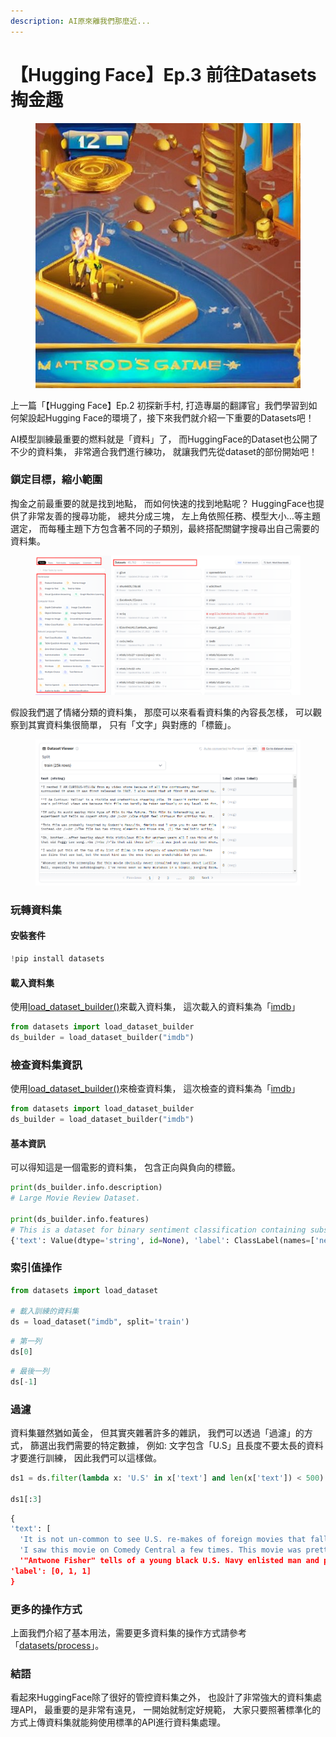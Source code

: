 ```yaml
---
description: AI原來離我們那麼近...
---
```


# 【Hugging Face】Ep.3 前往Datasets掏金趣

<figure><img src="../.gitbook/assets/下載 (6).jpg" alt=""><figcaption></figcaption></figure>



上一篇「【Hugging Face】Ep.2 初探新手村, 打造專屬的翻譯官」我們學習到如何架設起Hugging Face的環境了，接下來我們就介紹一下重要的Datasets吧！



AI模型訓練最重要的燃料就是「資料」了， 而HuggingFace的Dataset也公開了不少的資料集， 非常適合我們進行練功， 就讓我們先從dataset的部份開始吧！

### 鎖定目標，縮小範圍

掏金之前最重要的就是找到地點， 而如何快速的找到地點呢？ HuggingFace也提供了非常友善的搜尋功能， 總共分成三塊， 左上角依照任務、模型大小…等主題選定， 而每種主題下方包含著不同的子類別，最終搭配關鍵字搜尋出自己需要的資料集。

<figure><img src="../.gitbook/assets/搜尋資料集.png" alt=""><figcaption></figcaption></figure>

假設我們選了情緒分類的資料集， 那麼可以來看看資料集的內容長怎樣， 可以觀察到其實資料集很簡單， 只有「文字」與對應的「標籤」。

<figure><img src="../.gitbook/assets/俯瞰資料集.png" alt=""><figcaption></figcaption></figure>

### 玩轉資料集

#### 安裝套件

```python
!pip install datasets
```

#### 載入資料集

使用[load\_dataset\_builder()](https://huggingface.co/docs/datasets/v2.13.1/en/package\_reference/loading\_methods#datasets.load\_dataset\_builder)來載入資料集， 這次載入的資料集為「[imdb](https://huggingface.co/datasets/imdb)」

```python
from datasets import load_dataset_builder
ds_builder = load_dataset_builder("imdb")
```

### 檢查資料集資訊

使用[load\_dataset\_builder()](https://huggingface.co/docs/datasets/v2.13.1/en/package\_reference/loading\_methods#datasets.load\_dataset\_builder)來檢查資料集， 這次檢查的資料集為「[imdb](https://huggingface.co/datasets/imdb)」

```python
from datasets import load_dataset_builder
ds_builder = load_dataset_builder("imdb")
```

#### 基本資訊

可以得知這是一個電影的資料集， 包含正向與負向的標籤。

```python
print(ds_builder.info.description)
# Large Movie Review Dataset.

print(ds_builder.info.features)
# This is a dataset for binary sentiment classification containing substantially more data than previous benchmark datasets. We provide a set of 25,000 highly polar movie reviews for training, and 25,000 for testing. There is additional unlabeled data for use as well.
{'text': Value(dtype='string', id=None), 'label': ClassLabel(names=['neg', 'pos'], id=None)}
```

### 索引值操作

```python
from datasets import load_dataset

# 載入訓練的資料集
ds = load_dataset("imdb", split='train')
```

```python
# 第一列
ds[0]
```

```python
# 最後一列
ds[-1]
```

### 過濾

資料集雖然猶如黃金， 但其實夾雜著許多的雜訊， 我們可以透過「過濾」的方式， 篩選出我們需要的特定數據， 例如: 文字包含「U.S」且長度不要太長的資料才要進行訓練， 因此我們可以這樣做。

```python
ds1 = ds.filter(lambda x: 'U.S' in x['text'] and len(x['text']) < 500)

ds1[:3]
```

```python
{
'text': [
  'It is not un-common to see U.S. re-makes of foreign movies that fall flat on their face, but here is the flip side!!! This is an awful re-make of the U.S. movie "Wide Awake" by the British!<br /><br />"Wide Awake" is strange but entertaining and funny! "Liam" on the other hand is just strange. I must give credit to "Liam" for one thing, and that is making it clear that I made the right choice in changing my religion!',
  'I saw this movie on Comedy Central a few times. This movie was pretty good. It\\'s an interesting adventure with the life of Sunny Davis, who is arranged to marry the king of Ohtar, so that the U.S. can get an army base there to balance power in the Middle East. Some good jokes, including "Sunnygate." I also just loved the ending theme. It gave me great political spirit. Ten out of ten was my rating for this movie.',
  '"Antwone Fisher" tells of a young black U.S. Navy enlisted man and product of childhood abuse and neglect (Luke) whose hostility toward others gets him a stint with the base shrink (Washington) leading to introspection, self appraisal, and a return to his roots. Pat, sanitized, and sentimental, "Antwone Fisher" is a solid feel-good flick about the reconciliation of past regrets and closure. Good old Hollywood style entertainment family values entertainment with just a hint of corn. (B)'],
'label': [0, 1, 1]
}
```

### 更多的操作方式

上面我們介紹了基本用法，需要更多資料集的操作方式請參考「[datasets/process](https://huggingface.co/docs/datasets/process)」。

### 結語

看起來HuggingFace除了很好的管控資料集之外， 也設計了非常強大的資料集處理API， 最重要的是非常有遠見， 一開始就制定好規範， 大家只要照著標準化的方式上傳資料集就能夠使用標準的API進行資料集處理。
